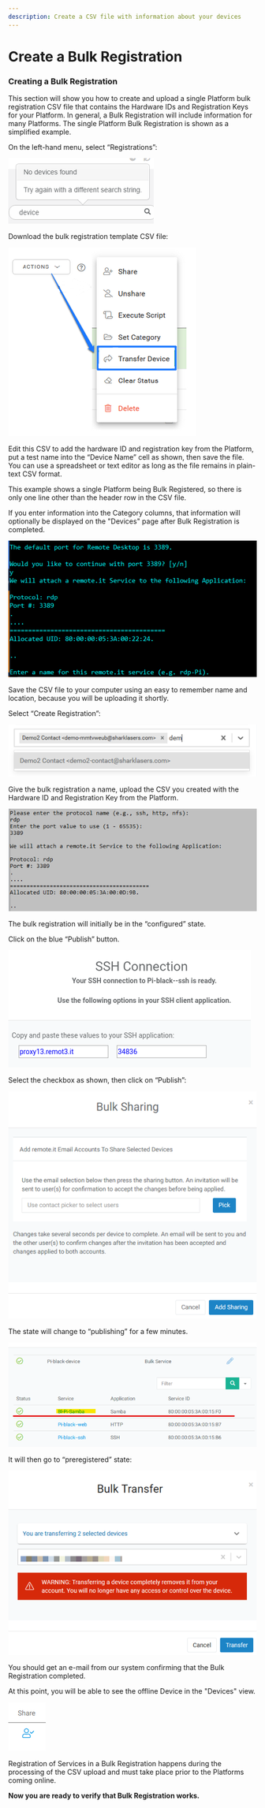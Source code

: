 ```yaml
---
description: Create a CSV file with information about your devices
---
```


# Create a Bulk Registration

### **Creating a Bulk Registration**

This section will show you how to create and upload a single Platform bulk registration CSV file that contains the Hardware IDs and Registration Keys for your Platform.  In general, a Bulk Registration will include information for many Platforms.  The single Platform Bulk Registration is shown as a simplified example.

On the left-hand menu, select “Registrations”:

![](../../.gitbook/assets/image%20%28428%29.png)

Download the bulk registration template CSV file:

![](../../.gitbook/assets/image%20%28359%29.png)

Edit this CSV to add the hardware ID and registration key from the Platform, put a test name into the “Device Name” cell as shown, then save the file.  You can use a spreadsheet or text editor as long as the file remains in plain-text CSV format.

This example shows a single Platform being Bulk Registered, so there is only one line other than the header row in the CSV file.

If you enter information into the Category columns, that information will optionally be displayed on the "Devices" page after Bulk Registration is completed.

![](../../.gitbook/assets/image%20%28406%29.png)

Save the CSV file to your computer using an easy to remember name and location, because you will be uploading it shortly.

Select “Create Registration”:

![](../../.gitbook/assets/image%20%28149%29.png)

Give the bulk registration a name, upload the CSV you created with the Hardware ID and Registration Key from the Platform.

![](../../.gitbook/assets/image%20%28365%29.png)

The bulk registration will initially be in the “configured” state.  

Click on the blue “Publish” button.

![](../../.gitbook/assets/image%20%2861%29.png)

Select the checkbox as shown, then click on “Publish”:

![](../../.gitbook/assets/image%20%28253%29.png)

The state will change to “publishing” for a few minutes.

![](../../.gitbook/assets/image%20%28384%29.png)

It will then go to “preregistered” state:

![](../../.gitbook/assets/image%20%28161%29.png)

You should get an e-mail from our system confirming that the Bulk Registration completed.

At this point, you will be able to see the offline Device in the "Devices" view.  

![](../../.gitbook/assets/image%20%28163%29.png)

Registration of Services in a Bulk Registration happens during the processing of the CSV upload and must take place prior to the Platforms coming online.

**Now you are ready to verify that Bulk Registration works.**  


